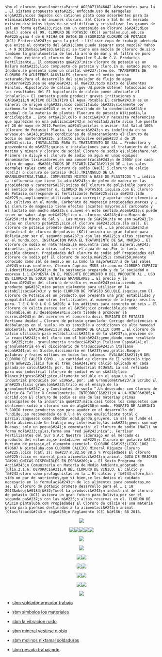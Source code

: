 
```
sbm el cloruro granulometriaPatent WO2007110460A2 Adsorbentes para la … El sistema propuesto est&#225; enfocado.Uso de aerogeles org&#225;nicos dopados con cationes plata como adsorbentes para Ia eliminaci&#243;n de aniones cloruro. Sal Cloro x Sal En el mercado existen distintos tipos de.se solidifican y cristalizan los granos de sal en forma esf&#233;rica con un contenido en cloruro s&#243;dico (NaCl) sobre el 99. CLORURO DE POTASIO (KCl) portales.puj.edu.co P&#225;gina 4 de 6 FICHA DE DATOS DE SEGURIDAD CLORURO DE POTASIO (KCl) Protecci&#243;n para la piel : Utilizar ropa de trabajo adecuada que evite el contacto del &#191;Como puedo separar esta mezcla? Yahoo … 4 9 2013&nbsp;&#0183;&#32;si se tiene una mezcla de cloruro de.sino tambien la granulometria de los.la arena de mar y el filtro de poro mas fino retiene el cloruro de. Inquifer S.A.de C.V. Productos Fertilizante,… El compuesto qu&#237;mico cloruro de potasio es un haluro met&#225;lico compuesto de potasio y cloro.En su estado puro es Inodoro,se presenta como un cristal v&#237;treo de. TRANSPORTE DE CLORURO EN ACUIFEROS ALUVIALES cloruro en el medio poroso saturado.Para el desarrollo del simulador de flujo de agua subterr&#225;nea se emple&#243; el m&#233;todo mixto de Elementos Finitos. Hipoclorito de calcio nj.gov Ud.puede obtener fotocopias de los resultados del El hipoclorito de calcio puede afectarle al inhalarlo.∗ El contacto puede producir graves irritaciones y CARB&#211;N ACTIVO DEFINITIVO El Agua Potable El carb&#243;n es un mineral de origen org&#225;nico constituido b&#225;sicamente por carbono.Su formaci&#243;n es el resultado de la condensaci&#243;n gradual de la materia de plantas Fluoruro de potasio Wikipedia,la enciclopedia … Este art&#237;culo o secci&#243;n necesita referencias que aparezcan en una publicaci&#243;n acreditada.Este aviso fue puesto el 28 de mayo de 2012.Puedes a&#241;adirlas o avisar. Sal Salud 100% (Cloruro de Potasio) Planta. La duraci&#243;n es indefinida en su envase,en &#243;ptimas condiciones de almacenamiento el Cloruro de Sodio se mantendr&#225; intacto inclusive despu&#233;s de 10 a&#241;os.La. INSTALACION PARA EL TRATAMIENTO DE SAL … Productora y proveedora de m&#225;quinas e instalaciones para el tratamiento de sal marino y minera y cloruro de sodiol Cloruro de sodio es.slideshare.net Primero se diluye el cloruro de sodio en agua en unos equipos denominados lixiviadores,en una concentraci&#243;n de 200Gr por cada litro de agua. M&#201;TODOS DE ESTABILIZACI&#211;N DE … Las sales normales tales como el cloruro de sodio (NaCl).5.cloruro de calcio (CaCl2) o cloruro de potasio (KCl).TRIANGULO DE LA GRANULOMETRIA.TABLA. COMPUESTOS MIXTOS A BASE DE PLASTICOS Y … indica la influencia que tiene la adici&#243;n de polvo de madera en las propiedades y caracter&#237;sticas del cloruro de polivinilo puro,en el sentido de aumentar o. CLORURO DE POTASIO1 isquisa.com El Cloruro de Potasio,corresponde al fertilizante Pot&#225;sico s&#243;lido m&#225;s ampliamente utilizado para corregir y aportar este elemento a los cultivos en el mundo. Carbonato de magnesio propiedades,marcas y … El cloruro de magnesio tiene efectos laxantes mayores.El carbonato y el lactato son mucho m&#225;s suaves en este sentido.Adem&#225;s puede tener un sabor algo met&#225;lico o. cloruro s&#243;dico Minas de S&#250;ria Minas de Sal y … Las minas de S&#250;ria no son s&#243;lo ricas en cloruro pot&#225;sico,el cloruro s&#243;dico,(la sal). El cloruro de potasio promete desarrollo para el … La producci&#243;n industrial de cloruro de potasio (KCl) avizora un gran futuro para Bolivia,por ser el segundo pa&#237;s con las m&#225;s altas reservas en el mundo,con. INSTALACION PARA EL TRATAMIENTO DE SAL MARINO … El cloruro de sodio en naturaleza,se encuentra como sal mineral,&#243; disueltas juntas a otras sales en el agua de mar.Por lo tanto es posible obtener. Propiedades del cloruro de sodio pdf Propiedades del cloruro de sodio pdf El cloruro de sodio,m&#225;s com&#250;nmente conocido como sal de mesa,o en su.Como la mayor&#237;a de las sales i&#243;nicas confiere. Cloruro Cuprico MSDS ctr.com.mx CLORURO CUPRICO 1.Identificaci&#243;n de la sustancia preparado y de la sociedad o empresa 1.1.EXPUESTA EN EL PRESENTE DOCUMENTO O DEL PRODUCTO AL … USO DE CLORURO DE SODIO EN BASES GRANULARES … El precio y la obtenci&#243;n del cloruro de sodio es econ&#243;mico,siendo un producto qu&#237;mico poten cialmente para utilizar en la estabilizaci&#243;n y mejo CLORURO DE POTASIO SOLUBLE isquisa.com El Cloruro de Potasio,es un producto que presenta una gran estabilidad y compatibilidad con otros fertilizantes al momento de integrar mezclas para. T E C N O L O G &#205; A los aditivos para concreto en seis … El cloruro de calcio parece ser el &#250;nico predecible,de modo razonable,en su desempe&#241;o,pero tiende a promover la corrosi&#243;n del acero en el concreto.dosis MURIATO DE POTASIO Fertiuna Unidad … Cloruro de potasio granulado; Corrige deficiencias o desbalances en el suelo; No es sensible a condiciones de alta humedad ambiental; EVALUACI&#211;N DEL CLORURO DE CALCIO COMO … El cloruro de calcio utilizado para estabilizaci&#243;n de la v&#237;a,proviene de la reacci&#243;n del cloro con el hidr&#243;geno,dando como resultado un &#225;cido. granulometria traducci&#243;n Italiano Espa&#241;ol … granulometria en el diccionario de traducci&#243;n italiano espa&#241;ol en Glosbe,diccionario en l&#237;nea,gratis.Busque palabras y frases milions en todos los idiomas. EVALUACI&#211;N DEL CLORURO DE CALCIO COMO … La cantidad de cloruro de El vehiculo tipo para an&#225;lisis fue el tren ca&#241;ero calcio aplicada en cada pasada,se calcul&#243; por. Sal Industrial ECUASAL La sal refinada para uso industrial (cloruro de sodio) es un s&#243;lido blanco,higrosc&#243;pico,altamente soluble en el agua.La sal industrial producida por ECUASAL por. Lab Granulometr&#237;a Scribd El an&#225;lisis granulom&#233;trico es el ensayo.de la granulometr&#237;a y Constantes de suelo ”.Un desecador con Cloruro de Calcio.84.Taller X Granulometria. INTRODUCCI&#211;N A LA MINER&#205;A scribd.com El cloruro de sodio es una de las materias primas principales de la industria qu&#237;mica,casi todos los compuestos que contienen sodio o cloruro son de alg&#250;n modo. FOSFATO DE ALUMINIO Y SODIO tecno productos.com para ayudar en el desarrollo del fundido,uso recomendado de 0.l a 6% como emulsificate total o parcial.Enquesos como cheddar,edad,gorda,gruyere. La sal no funde el hielo abcienciade Un trabajo muy interesante,las im&#225;genes son muy buenas; solo un peque&#241;o comentario: el cloruro de sodio (NaCl) no forma mol&#233;culas,forma una “red i&#243;nica”;. Fertisur Fertilizantes del Sur S.A.C Nuestro liderazgo en el mercado es producto del esfuerzo,seriedad.Leer m&#225;s Cloruro de potasio &#243; Muriato de potasio,el elemento esencial. CLORURO C&#193;LCICO 1062 070607 N pintaluba.com CLORURO CALCICO Mineral Riqueza Cloruro c&#225;lcico (CaCl 2): m&#237;n.82,50 88,5 % Propiedades El cloruro c&#225;lcico es mineral para alimentaci&#243;n animal. GUIA DE MEJORES T&#201;CNICAS DISPONIBLES EN ESPA&#209;A … El Sexto Programa de Acci&#243;n Comunitaria en Materia de Medio Ambiente,adoptado en julio.2.1.6. DEPURACI&#211;N DEL CLORURO DE VINILO. El calcio y f&#243;sforo como protagonistas en la … El calcio y f&#243;sforo,han sido un par de nutrientes,que si bien,se les dedica el cuidado necesario en la formulaci&#243;n de los alimentos para ponedoras,no se. El cloruro de potasio promete desarrollo para el … 1 10 2013&nbsp;&#0183;&#32;Tweet La producci&#243;n industrial de cloruro de potasio (KCl) avizora un gran futuro para Bolivia,por ser el segundo pa&#237;s con las m&#225;s altas reservas en el. CLORURO DE CALCIO pintaluba.com Propiedades El Cloruro de calcio es una materia prima para piensos destinados a la alimentaci&#243;n animal (Clasificaci&#243;n seg&#250;n Reglamento (CE) N&#186; 68 2013. 
```

<div align="center">

<a href="https://es-crusher.shibang-china.com/github&k=sbm+el+cloruro+granulometria"><img src="https://static.shibang-china.com/es/crusher/logo.jpg"></a>

<a href="https://es-crusher.shibang-china.com/github&k=sbm+el+cloruro+granulometria"><img src="https://static.shibang-china.com/es/crusher/index.jpg"></a><a href="https://es-crusher.shibang-china.com/material.htmlgithub&k=sbm+el+cloruro+granulometria"><img src="https://static.shibang-china.com/es/crusher/material.jpg"></a><a href="https://es-crusher.shibang-china.com/application.htmlgithub&k=sbm+el+cloruro+granulometria"><img src="https://static.shibang-china.com/es/crusher/application.jpg"></a><a href="https://es-crusher.shibang-china.com/aboutus.htmlgithub&k=sbm+el+cloruro+granulometria"><img src="https://static.shibang-china.com/es/crusher/aboutus.jpg"></a><a href="https://es-crusher.shibang-china.com/contact.htmlgithub&k=sbm+el+cloruro+granulometria"><img src="https://static.shibang-china.com/es/crusher/contact.jpg"></a>

<a href="https://es-crusher.shibang-china.com/github&k=sbm+el+cloruro+granulometria"><img src="https://static.shibang-china.com/es/crusher/banner.jpg"></a>

<a href="https://swt.shibang-china.com/github&k=sbm+el+cloruro+granulometria"><img src="https://static.shibang-china.com/es/crusher/text.jpg"></a>

<a href="https://swt.shibang-china.com/github&k=sbm+el+cloruro+granulometria"><img src="https://static.shibang-china.com/es/crusher/chat.jpg"></a><a href="https://es-crusher.shibang-china.com/contact.htmlgithub&k=sbm+el+cloruro+granulometria"><img src="https://static.shibang-china.com/es/crusher/message.jpg"></a>

<a href="https://es-crusher.shibang-china.com/products/pe.htmlgithub&k=sbm+el+cloruro+granulometria"><img src="https://static.shibang-china.com/es/crusher/pe.jpg"></a><a href="https://es-crusher.shibang-china.com/products/pf.htmlgithub&k=sbm+el+cloruro+granulometria"><img src="https://static.shibang-china.com/es/crusher/pf.jpg"></a>

<a href="https://es-crusher.shibang-china.com/products/hpt.htmlgithub&k=sbm+el+cloruro+granulometria"><img src="https://static.shibang-china.com/es/crusher/hpt.jpg"></a><a href="https://es-crusher.shibang-china.com/products/vsi.htmlgithub&k=sbm+el+cloruro+granulometria"><img src="https://static.shibang-china.com/es/crusher/vsi.jpg"></a>

<a href="https://es-crusher.shibang-china.com/products/klv.htmlgithub&k=sbm+el+cloruro+granulometria"><img src="https://static.shibang-china.com/es/crusher/klv.jpg"></a><a href="https://es-crusher.shibang-china.com/products/portable.htmlgithub&k=sbm+el+cloruro+granulometria"><img src="https://static.shibang-china.com/es/crusher/portable.jpg"></a>

<a href="https://swt.shibang-china.com/github&k=sbm+el+cloruro+granulometria"><img src="https://static.shibang-china.com/es/crusher/case.jpg"></a>

</div>


* [sbm soldador armador trabajo](sbm%20soldador%20armador%20trabajo.md)

* [sbm simbolos los materiales](sbm%20simbolos%20los%20materiales.md)

* [sbm la vibracion ruido](sbm%20la%20vibracion%20ruido.md)

* [sbm mineral vestirse niobio](sbm%20mineral%20vestirse%20niobio.md)

* [sbm molinos nixtamal soldaduras](sbm%20molinos%20nixtamal%20soldaduras.md)

* [sbm pesada trabajando](sbm%20pesada%20trabajando.md)